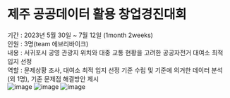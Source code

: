 # 제주 공공데이터 활용 창업경진대회

기간 : 2023년 5월 30일 ~ 7월 12일 (1month 2weeks)  
인원 : 3명(team 에브리바이크)  
내용 : 서귀포시 공영 관광지 위치와 대중 교통 현황을 고려한 공공자전거 대여소 최적 입지 선정  
역할 : 문제상황 조사, 대여소 최적 입지 선정 기준 수립 및 기준에 의거한 데이터 분석(외 1명), 기존 문제점 해결방안 제시  
![image](https://github.com/user-attachments/assets/7eb7fa44-595b-4842-a49d-0c9b0c837226)
![image](https://github.com/user-attachments/assets/c92b69c9-b590-4f34-9ca4-e131ff165d45)
![image](https://github.com/user-attachments/assets/fd7d54f8-bb1a-4bad-be3e-9c922500111a)
  
